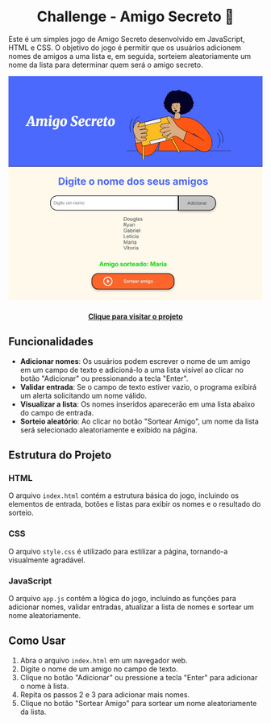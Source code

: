 <h1 align="center">
  <br>Challenge - Amigo Secreto 🎁
</h1>

Este é um simples jogo de Amigo Secreto desenvolvido em JavaScript, HTML e CSS. O objetivo do jogo é permitir que os usuários adicionem nomes de amigos a uma lista e, em seguida, sorteiem aleatoriamente um nome da lista para determinar quem será o amigo secreto.

![Projeto amigo secreto](./assets/preview.png)

<h4 align="center"><a href="https://desafio-amigo-secreto-dgff.vercel.app/">Clique para visitar o projeto</a></h4>

## Funcionalidades

- **Adicionar nomes**: Os usuários podem escrever o nome de um amigo em um campo de texto e adicioná-lo a uma lista visível ao clicar no botão "Adicionar" ou pressionando a tecla "Enter".
- **Validar entrada**: Se o campo de texto estiver vazio, o programa exibirá um alerta solicitando um nome válido.
- **Visualizar a lista**: Os nomes inseridos aparecerão em uma lista abaixo do campo de entrada.
- **Sorteio aleatório**: Ao clicar no botão "Sortear Amigo", um nome da lista será selecionado aleatoriamente e exibido na página.

## Estrutura do Projeto

### HTML

O arquivo `index.html` contém a estrutura básica do jogo, incluindo os elementos de entrada, botões e listas para exibir os nomes e o resultado do sorteio.

### CSS

O arquivo `style.css` é utilizado para estilizar a página, tornando-a visualmente agradável.

### JavaScript

O arquivo `app.js` contém a lógica do jogo, incluindo as funções para adicionar nomes, validar entradas, atualizar a lista de nomes e sortear um nome aleatoriamente.

## Como Usar

1. Abra o arquivo `index.html` em um navegador web.
2. Digite o nome de um amigo no campo de texto.
3. Clique no botão "Adicionar" ou pressione a tecla "Enter" para adicionar o nome à lista.
4. Repita os passos 2 e 3 para adicionar mais nomes.
5. Clique no botão "Sortear Amigo" para sortear um nome aleatoriamente da lista.
